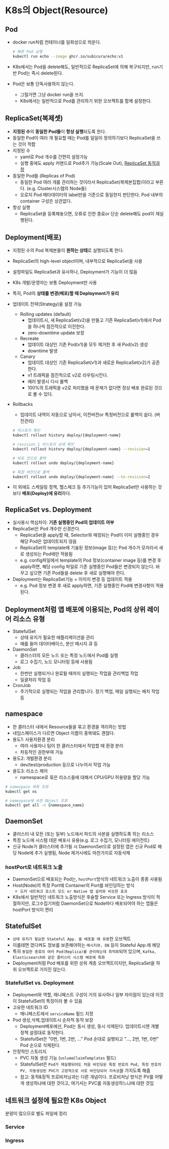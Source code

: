 # K8s의 Object(Resource)

## Pod

- docker run처럼 컨테이너를 일회성으로 띄운다.

  ```sh
  # 빠른 Pod 실행
  kubectl run echo --image ghcr.io/subicura/echo:v1
  ```

- K8s에서는 Pod을 delete해도, 일반적으로 ReplicaSet에 의해 복구되지만, run기반 Pod는 즉시 delete된다.
- Pod은 보통 단독사용하지 않는다.
  - 그럴거면 그냥 docker run을 쓰지.
  - K8s에서는 일반적으로 Pod를 관리하기 위한 오브젝트를 함께 설정한다.

## ReplicaSet(복제셋)

- **지정된 수**의 **동일한 Pod들**이 **항상 실행**되도록 한다.
- 동일한 Pod이 여러 개 필요할 때는 Pod를 일일이 정의하기보다 ReplicaSet을 쓰는 것이 적합
- 지정된 수
  - yaml로 Pod 개수를 간편히 설정가능
  - 실행 중에도 apply 커맨드로 Pod추가 가능(Scale Out), [ReplicaSet 동작과정](https://velog.io/@jee-9/Kubernetes-Replica-Set%EB%A0%88%ED%94%8C%EB%A6%AC%EC%B9%B4%EC%85%8B%EC%97%90-%EB%8C%80%ED%95%98%EC%97%AC#%EC%B0%B8%EA%B3%A0-%ED%8F%AC%EB%93%9C-%EA%B0%AF%EC%88%98-%EB%B0%94%EA%BE%B8%EB%8A%94-%EB%B0%A9%EB%B2%95)
- 동일한 Pod들 (Replicas of Pod)
  - 동일한 Pod 여러 개를 관리하는 것이라서 ReplicaSet(복제본집합)이라고 부른다. (e.g. Cluster시스템의 Node들)
  - 오로지 Pod 메타데이터의 label만을 기준으로 동일한지 판단한다. Pod 내부의 container 구성은 상관없다.
- 항상 실행
  - ReplicaSet을 등록해놓으면, 오류로 인한 종료or 단순 delete해도 pod이 재실행된다.

## Deployment(배포)

- 지정된 수의 Pod 복제본들이 **원하는 상태**로 실행되도록 한다.
- ReplicaSet의 high-level object이며, 내부적으로 ReplicaSet을 사용
- 설정파일도 ReplicaSet과 유사하나, Deployment가 기능이 더 많음
- K8s 개발/운영자는 보통 Deployment만 사용
- 특히, Pod의 **상태를 변경(배포)할 때 Deployment가 유리**
- 업데이트 전략(Strategy)을 설정 가능
  - Rolling updates (default)
    - 업데이트시, 새 ReplicaSet(v2)을 만들고 기존 ReplicaSet(v1)에서 Pod을 하나씩 점진적으로 이전한다.
    - zero-downtime update 보장
  - Recreate
    - 업데이트 대상인 기존 Pod(v1)을 모두 제거한 후 새 Pod(v2) 생성
    - downtime 발생
  - Canary
    - 업데이트 대상인 기존 ReplicaSet(v1)과 새로운 ReplicaSet(v2)가 공존한다.
    - v1 트래픽을 점진적으로 v2로 라우팅시킨다.
    - 에러 발생시 다시 롤백
    - 100%의 트래픽을 v2로 처리했을 때 문제가 없다면 정상 배포 완료된 것으로 볼 수 있다.
- Rollbacks
  - 업데이트 내역이 자동으로 남아서, 이전버전or 특정버전으로 롤백이 쉽다. (버전관리)
  
  ```sh
  # 히스토리 확인
  kubectl rollout history deploy/{deployment-name}

  # revision 1 히스토리 상세 확인
  kubectl rollout history deploy/{deployment-name} --revision=1

  # 바로 전으로 롤백
  kubectl rollout undo deploy/{deployment-name}

  # 특정 버전으로 롤백
  kubectl rollout undo deploy/{deployment-name} --to-revision=2
  ```

- 이 외에도 스케일링 정책, 헬스체크 등 추가기능이 있어 ReplicaSet만 사용하는 것보다 **배포(Deploy)에 유리**하다.

## ReplicaSet vs. Deployment

- 실사용시 핵심차이: **기존 실행중인 Pod의 업데이트 여부**
- ReplicaSet은 Pod 개수만 신경쓴다.
  - ReplicaSet을 apply할 때, Selector와 매칭되는 Pod이 이미 실행중인 경우 해당 Pod은 업데이트되지 않음
  - ReplicaSet의 template에 기술된 정보(image 등)는 Pod 개수가 모자라서 새로 생성되는 Pod에만 적용됨
  - e.g. config파일에서 template의 Pod 정보(container image 등)를 변경 후 apply하면, 해당 config 파일로 기존 실행중인 Pod들은 변경되지 않는다. 바꾸고 싶으면 기존 Pod들을 delete 후 새로 실행해야 한다.
- Deployment는 ReplicaSet기능 + 이미지 변경 등 업데이트 적용
  - e.g. Pod 정보 변경 후 새로 apply하면, 기존 실행중인 Pod에 변경사항이 적용된다.

## Deployment처럼 앱 배포에 이용되는, Pod의 상위 레이어 리소스 유형

- StatefulSet
  - 상태 유지가 필요한 애플리케이션을 관리
  - 예를 들어 데이터베이스, 분산 메시지 큐 등
- DaemonSet
  - 클러스터의 모든 노드 또는 특정 노드에서 Pod를 실행
  - 로그 수집기, 노드 모니터링 등에 사용됨
- Job
  - 한번만 실행되거나 완료될 때까지 실행되는 작업을 관리백업 작업
  - 일괄처리 작업 등
- CronJob
  - 주기적으로 실행되는 작업을 관리합니다. 정기 백업, 매일 실행되는 배치 작업 등

## namespace

- 한 클러스터 내에서 Resource들을 묶고 환경을 격리하는 방법
- 네임스페이스가 다르면 Object 이름이 중복돼도 괜찮다.
- 용도1: 사용자환경 분리
  - 여러 사용자나 팀이 한 클러스터에서 작업할 때 환경 분리
  - 차등적인 권한부여 가능
- 용도2: 개발환경 분리
  - dev/test/production 등으로 나누어서 작업 가능
- 용도3: 리소스 제어
  - namespace로 묶은 리소스들에 대해서 CPU/GPU 허용량을 할당 가능

```sh
# namespace 목록 조회
kubectl get ns

# namespace에 속한 Object 조회
kubectl get all -n {namespace_name}
```

## DaemonSet

- 클러스터 내 모든 (또는 일부) 노드에서 파드의 사본을 실행하도록 하는 리소스
- 특정 노드에 시스템 데몬 배포시 유용(e.g. 로그 수집기, 모니터링 에이전트)
- 신규 Node가 클러스터에 추가될 시 DaemonSet으로 설정된 앱은 신규 Pod로 해당 Node에 추가 실행됨, Node 제거시에도 마찬가지로 자동삭제

### hostPort로 네트워크 노출

- DaemonSet으로 배포되는 Pod는, `hostPort`방식의 네트워크 노출이 종종 사용됨
- Host(Node)의 특정 Port에 Container의 Port를 바인딩하는 방식
  - `도커 네트워크 호스트 모드 or Native 앱 설치와 비슷한 효과`
- K8s에서 일반적인 네트워크 노출방식은 후술할 Service 또는 Ingress 방식이 적절하지만, 로그수집기처럼 DaemonSet으로 Node마다 배포되어야 하는 앱들은 hostPort 방식이 편리

## StatefulSet

- `상태 유지가 필요한 Stateful App. 을 배포할 때 유용`한 오브젝트
- 이를테면 껐다켜도 정보를 보존해야하는 `메시지큐, DB` 등이 Stateful App.에 해당
- 특히 `동일한 종류의 여러 Pod(Replica)를 관리하는데 최적화`되어 있으며, `Kafka, Elasticsearch와 같은 클러스터 시스템 배포에 특화`
- Deployment처럼 Pod 배포를 위한 상위 계층 오브젝트이지만, ReplicaSet을 하위 오브젝트로 가지진 않는다.

### StatefulSet vs. Deployment

- Deployment와 역할, 매니페스트 구성이 거의 유사하나 일부 차이점이 있는데 이것이 StatefulSet의 특징이라 볼 수 있음
- 고유한 네트워크 ID
  - 매니페스트에서 `serviceName` 필드 지정
- Pod 생성,삭제,업데이트시 순차적 동작 보장
  - Deployment배포에선, Pod는 동시 생성, 동시 삭제된다. 업데이트시엔 개별 정책 설정대로 동작한다.
  - StatefulSet은 "0번, 1번, 2번, ..." Pod 순대로 실행되고 "..., 2번, 1번, 0번" Pod 순으로 삭제된다.
- 안정적인 스토리지
  - PVC 자동 생성 기능 (`volumeClaimTemplates` 필드)
  - StatefulSet은 `Pod가 재실행되어도 처음 바인딩된 특정 번호의 Pod, 특정 번호의 PV, 자동생성된 PVC가 고정적으로 서로 바인딩되어 지속성`을 가지도록 해줌
  - 참고: 동적&정적 프로비저닝과는 다른 개념이다. 프로비저닝 방식은 PV를 어떻게 생성하냐에 대한 것이고, 여기서는 PVC를 자동생성하느냐에 대한 것임

## 네트워크 설정에 필요한 K8s Object

분량이 많으므로 별도 파일에 정리

### Service

### Ingress
